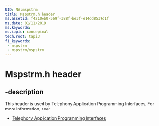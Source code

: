 ```yaml
---
UID: NA:mspstrm
title: Mspstrm.h header
ms.assetid: f4210eb0-569f-388f-be3f-e14dd8539d1f
ms.date: 01/11/2019
ms.keywords: 
ms.topic: conceptual
tech.root: tapi3
f1_keywords:
 - mspstrm
 - mspstrm/mspstrm
---
```


# Mspstrm.h header


## -description

This header is used by Telephony Application Programming Interfaces. For more information, see:

- [Telephony Application Programming Interfaces](../_tapi3/index.md)

